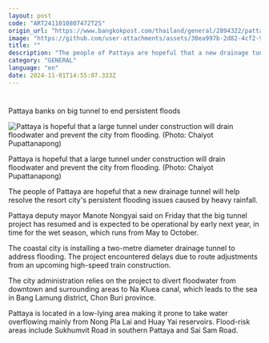 ```yaml
---
layout: post
code: "ART2411010807472T2S"
origin_url: "https://www.bangkokpost.com/thailand/general/2894322/pattaya-banks-on-big-tunnel-to-end-persistent-floods"
image: "https://github.com/user-attachments/assets/30ea997b-2d82-4cf2-9ff8-404148d38021"
title: ""
description: "The people of Pattaya are hopeful that a new drainage tunnel will help resolve the resort city"
category: "GENERAL"
language: "en"
date: 2024-11-01T14:55:07.333Z
---
```


# 

Pattaya banks on big tunnel to end persistent floods

![Pattaya is hopeful that a large tunnel under construction will drain floodwater and prevent the city from flooding. (Photo: Chaiyot Pupattanapong)](https://github.com/user-attachments/assets/dbd28ac8-4c4b-4acd-9f1a-c77bf4da1759)

Pattaya is hopeful that a large tunnel under construction will drain floodwater and prevent the city from flooding. (Photo: Chaiyot Pupattanapong)

The people of Pattaya are hopeful that a new drainage tunnel will help resolve the resort city's persistent flooding issues caused by heavy rainfall.

Pattaya deputy mayor Manote Nongyai said on Friday that the big tunnel project has resumed and is expected to be operational by early next year, in time for the wet season, which runs from May to October.

The coastal city is installing a two-metre diameter drainage tunnel to address flooding. The project encountered delays due to route adjustments from an upcoming high-speed train construction.

The city administration relies on the project to divert floodwater from downtown and surrounding areas to Na Kluea canal, which leads to the sea in Bang Lamung district, Chon Buri province.

Pattaya is located in a low-lying area making it prone to take water overflowing mainly from Nong Pla Lai and Huay Yai reservoirs. Flood-risk areas include Sukhumvit Road in southern Pattaya and Sai Sam Road.